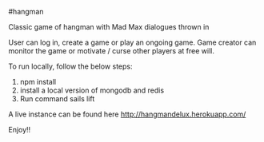#hangman

Classic game of hangman with Mad Max dialogues thrown in

User can log in, create a game or play an ongoing game. Game creator can monitor the game or motivate / curse other players at free will.

To run locally, follow the below steps:
  1. npm install
  2. install a local version of mongodb and redis
  3. Run command sails lift

A live instance can be found here http://hangmandelux.herokuapp.com/

Enjoy!!
